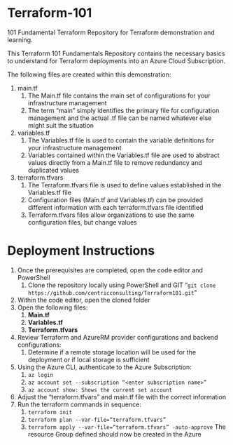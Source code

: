 # Terraform-101
101 Fundamental Terraform Repository for Terraform demonstration and learning.

This Terraform 101 Fundamentals Repository contains the necessary basics to understand for Terraform deployments into an Azure Cloud Subscription. 

The following files are created within this demonstration: 
1. main.tf
    1. The Main.tf file contains the main set of configurations for your infrastructure management
    2. The term “main” simply identifies the primary file for configuration management and the actual .tf file can be named whatever else might suit the situation
2. variables.tf
    1. The Variables.tf file is used to contain the variable definitions for your infrastructure management
    2. Variables contained within the Variables.tf file are used to abstract values directly from a Main.tf file to remove redundancy and duplicated values
3. terraform.tfvars
    1. The Terraform.tfvars file is used to define values established in the Variables.tf file
    2. Configuration files (Main.tf and Variables.tf) can be provided different information with each terraform.tfvars file identified
    3. Terraform.tfvars files allow organizations to use the same configuration files, but change values

# Deployment Instructions
1. Once the prerequisites are completed, open the code editor and PowerShell
    1. Clone the repository locally using PowerShell and GIT “```git clone https://github.com/centricconsulting/Terraform101.git```"
2. Within the code editor, open the cloned folder
3. Open the following files: 
    1. **Main.tf**
    2. **Variables.tf**
    3. **Terraform.tfvars**
4. Review Terraform and AzureRM provider configurations and backend configurations:
    1. Determine if a remote storage location will be used for the deployment or if local storage is sufficient
5. Using the Azure CLI, authenticate to the Azure Subscription:
    1. ```az login```
    2. ```az account set --subscription “<enter subscription name>”```
    3. ```az account show: Shows the current set account``` 
6. Adjust the “terraform.tfvars” and main.tf file with the correct information
7. Run the terraform commands in sequence:
    1. ```terraform init``` 
    2. ```terraform plan --var-file=“terraform.tfvars”```
    3. ```terraform apply --var-file=“terraform.tfvars” -auto-approve```
The resource Group defined should now be created in the Azure

